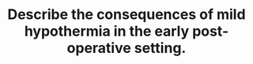 ---
title: "Describe the consequences of mild hypothermia in the early post-operative setting."
entityType: SAQ
exam: PEX
college: CICM
year: 2015
sitting: B
question: 02
passRate: 35
EC_expectedDomains:
- "A well organised answer would provide details on domains of physiology, pharmacology and “other”, such as patient centred effects."
- "Providing a definition of “mild” was often overlooked but doing so assisted a focused answer."
EC_extraCredit:
- "Few answers mentioned pharmacology."
EC_errorsCommon:
- "Many answers spread beyond “mild” hypothermia or address the “causes” rather than the consequence – neither of which gained marks as they were not answering the question asked."
---